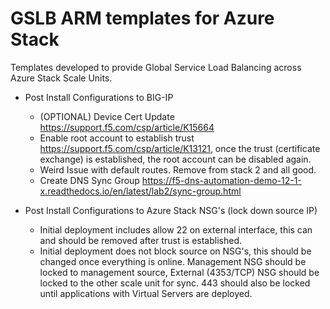 # GSLB ARM templates for Azure Stack

Templates developed to provide Global Service Load Balancing across Azure Stack Scale Units.

* Post Install Configurations to BIG-IP
  * (OPTIONAL) Device Cert Update https://support.f5.com/csp/article/K15664
  * Enable root account to establish trust https://support.f5.com/csp/article/K13121, once the trust (certificate exchange) is established, the root account can be disabled again.
  * Weird Issue with default routes.  Remove from stack 2 and all good.
  * Create DNS Sync Group https://f5-dns-automation-demo-12-1-x.readthedocs.io/en/latest/lab2/sync-group.html

* Post Install Configurations to Azure Stack NSG's (lock down source IP)
  * Initial deployment includes allow 22 on external interface, this can and should be removed after trust is established.
  * Initial deployment does not block source on NSG's, this should be changed once everything is online.  Management NSG should be locked to management source, External (4353/TCP) NSG should be locked to the other scale unit for sync.  443 should also be locked until applications with Virtual Servers are deployed.

